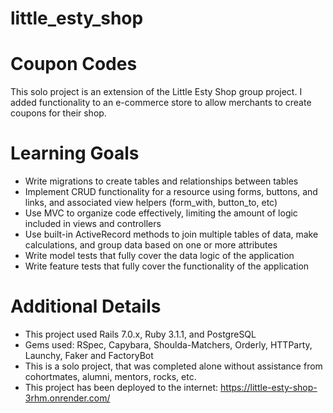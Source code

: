 # little_esty_shop
# Coupon Codes

This solo project is an extension of the Little Esty Shop group project. I added functionality to an e-commerce store to allow merchants to create coupons for their shop.

# Learning Goals
 - Write migrations to create tables and relationships between tables
 - Implement CRUD functionality for a resource using forms, buttons, and links, and associated view helpers (form_with, button_to, etc)
 - Use MVC to organize code effectively, limiting the amount of logic included in views and controllers
 - Use built-in ActiveRecord methods to join multiple tables of data, make calculations, and group data based on one or more attributes
 - Write model tests that fully cover the data logic of the application
 - Write feature tests that fully cover the functionality of the application

# Additional Details
 - This project used Rails 7.0.x, Ruby 3.1.1, and PostgreSQL
 - Gems used: RSpec, Capybara, Shoulda-Matchers, Orderly, HTTParty, Launchy, Faker and FactoryBot
 - This is a solo project, that was completed alone without assistance from cohortmates, alumni, mentors, rocks, etc.
 - This project has been deployed to the internet: <https://little-esty-shop-3rhm.onrender.com/>
